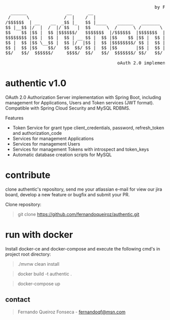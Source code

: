 <pre>  
                                                        by Fernando Queiroz Fonseca
  ______               __      __                              __      __           
 /      \             /  |    /  |                            /  |    /  |          
/$$$$$$  | __    __  _$$ |_   $$ |____    ______   _______   _$$ |_   $$/   _______ 
$$ |__$$ |/  |  /  |/ $$   |  $$      \  /      \ /       \ / $$   |  /  | /       |
$$    $$ |$$ |  $$ |$$$$$$/   $$$$$$$  |/$$$$$$  |$$$$$$$  |$$$$$$/   $$ |/$$$$$$$/ 
$$$$$$$$ |$$ |  $$ |  $$ | __ $$ |  $$ |$$    $$ |$$ |  $$ |  $$ | __ $$ |$$ |      
$$ |  $$ |$$ \__$$ |  $$ |/  |$$ |  $$ |$$$$$$$$/ $$ |  $$ |  $$ |/  |$$ |$$ \_____ 
$$ |  $$ |$$    $$/   $$  $$/ $$ |  $$ |$$       |$$ |  $$ |  $$  $$/ $$ |$$       |
$$/   $$/  $$$$$$/     $$$$/  $$/   $$/  $$$$$$$/ $$/   $$/    $$$$/  $$/  $$$$$$$/ 

                                          oAuth 2.0 implementation with Spring Boot                                                                                    
</pre>

# authentic v1.0

OAuth 2.0 Authorization Server implementation with Spring Boot, including management for Applications, Users and Token services (JWT format).
Compatible with Spring Cloud Security and MySQL RDBMS.

Features
- Token Service for grant type client_credentials, password, refresh_token and authorization_code
- Services for management Applications
- Services for management Users
- Services for management Tokens with introspect and token_keys
- Automatic database creation scripts for MySQL

# contribute
clone authentic's repository, send me your atlassian e-mail for view our jira board, develop a new feature or bugfix and submit your PR.

Clone repository:
> git clone https://github.com/fernandoqueiroz/authentic.git


# run with docker
Install docker-ce and docker-compose and execute the following cmd's in project root directory:

> ./mvnw clean install

> docker build -t authentic . 

> docker-compose up 

## contact
> Fernando Queiroz Fonseca - fernandoqf@msn.com
